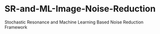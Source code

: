 # SR-and-ML-Image-Noise-Reduction
Stochastic Resonance and Machine Learning Based Noise Reduction Framework
